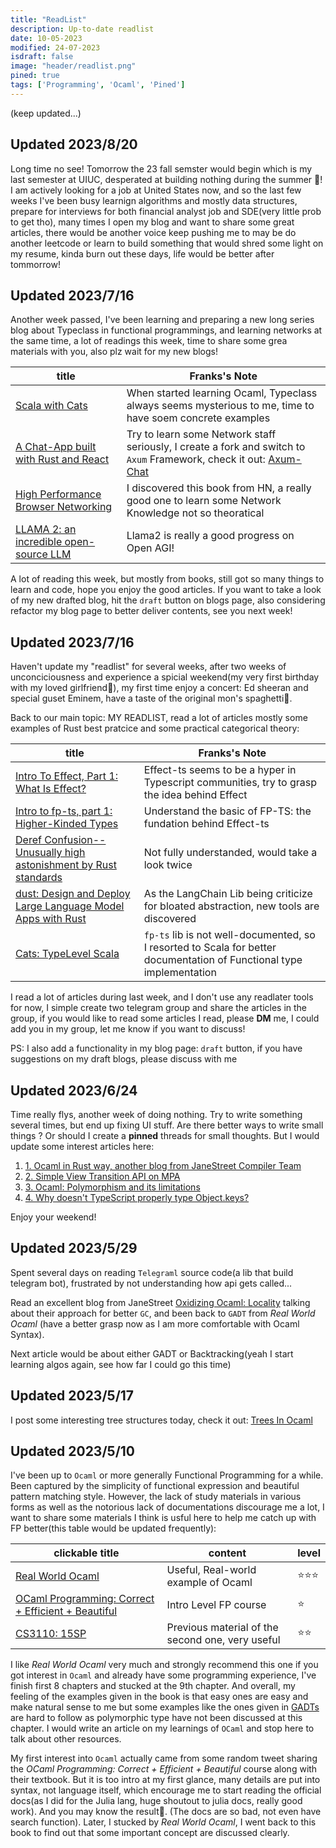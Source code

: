 ```yaml
---
title: "ReadList"
description: Up-to-date readlist
date: 10-05-2023
modified: 24-07-2023
isdraft: false
image: "header/readlist.png"
pined: true
tags: ['Programming', 'Ocaml', 'Pined']
---
```

(keep updated...)

## Updated 2023/8/20

Long time no see! Tomorrow the 23 fall semster would begin which is my last semester at UIUC, desperated at building nothing during the summer 🥲! I am actively looking for a job at United States now, and so the last few weeks I've been busy learnign algorithms and mostly data structures, prepare for interviews for both financial analyst job and SDE(very little prob to get tho), many times I open my blog and want to share some great articles, there would be another voice keep pushing me to may be do another leetcode or learn to build something that would shred some light on my resume, kinda burn out these days, life would be better after tommorrow!


## Updated 2023/7/16
Another week passed, I've been learning and preparing a new long series blog about Typeclass in functional programmings, and learning networks at the same time, a lot of readings this week, time to share some grea materials with you, also plz wait for my new blogs!

| title | Franks's Note|
| ----- | ------- | 
| [Scala with Cats](https://www.scalawithcats.com/) | When started learning Ocaml, Typeclass always seems mysterious to me, time to have soem concrete examples |
| [A Chat-App built with Rust and React](https://github.com/tinrab/rusty-chat) | Try to learn some Network staff seriously, I create a fork and switch to `Axum` Framework, check it out: [Axum-Chat](https://github.com/Frank-III/rusty-chat) | 
| [High Performance Browser Networking](https://hpbn.co/) | I discovered this book from HN, a really good one to learn some Network Knowledge not so theoratical |
| [LLAMA 2: an incredible open-source LLM](https://www.interconnects.ai/p/llama-2-from-meta?s=35) | Llama2 is really a good progress on Open AGI! |  

A lot of reading this week, but mostly from books, still got so many things to learn and code, hope you enjoy the good articles. If you want to take a look of my new drafted blog, hit the `draft` button on blogs page, also considering refactor my blog page to better deliver contents, see you next week!

## Updated 2023/7/16
Haven't update my "readlist" for several weeks, after two weeks of unconciciousness and experience a spicial weekend(my very first birthday with my loved girlfriend🤟), my first time enjoy a concert: Ed sheeran and special guset Eminem, have a taste of the original mon's spaghetti🤩. 

Back to our main topic: MY READLIST, read a lot of articles mostly some examples of Rust best pratcice and some practical categorical theory:

| title | Franks's Note|
| ----- | ------- | 
| [Intro To Effect, Part 1: What Is Effect?](https://ybogomolov.me/01-effect-intro) | Effect-ts seems to be a hyper in Typescript communities, try to grasp the idea behind Effect |
| [Intro to fp-ts, part 1: Higher-Kinded Types](https://ybogomolov.me/01-higher-kinded-types) | Understand the basic of FP-TS: the fundation behind Effect-ts | 
| [Deref Confusion--Unusually high astonishment by Rust standards](https://www.fuzzypixelz.com/blog/deref-confusion/) | Not fully understanded, would take a look twice |
| [dust: Design and Deploy Large Language Model Apps with Rust](https://github.com/dust-tt/dust?s=35) | As the LangChain Lib being criticize for bloated abstraction, new tools are discovered | 
| [Cats: TypeLevel Scala](https://typelevel.org/cats/typeclasses/functor.html) | `fp-ts` lib is not well-documented, so I resorted to Scala for better documentation of Functional type implementation |

I read a lot of articles during last week, and I don't use any readlater tools for now, I simple create two telegram group and share the articles in the group, if you would like to read some articles I read, please **DM** me, I could add you in my group, let me know if you want to discuss!

PS: I also add a functionality in my blog page: `draft` button, if you have suggestions on my draft blogs, please discuss with me


## Updated 2023/6/24
Time really flys, another week of doing nothing. Try to write something several times, but end up fixing UI stuff. Are there better ways to write small things ? Or should I create a **pinned** threads for small thoughts. But I would update some interest articles here:
1. [1. Ocaml in Rust way, another blog from JaneStreet Compiler Team](https://blog.janestreet.com/oxidizing-ocaml-ownership/?s=35)
2. [2. Simple View Transition API on MPA](https://daverupert.com/2023/05/getting-started-view-transitions/)
3. [3. Ocaml: Polymorphism and its limitations](https://v2.ocaml.org/manual/polymorphism.html)
4. [4. Why doesn't TypeScript properly type Object.keys?](https://alexharri.com/blog/typescript-structural-typing)

Enjoy your weekend!

## Updated 2023/5/29
Spent several days on reading `Telegraml` source code(a lib that build telegram bot), frustrated by not understanding how api gets called...

Read an excellent blog from JaneStreet [Oxidizing Ocaml: Locality](https://blog.janestreet.com/oxidizing-ocaml-locality/) talking about their approach for better `GC`, and been back to `GADT` from 
*Real World Ocaml* (have a better grasp now as I am more comfortable with Ocaml Syntax).

Next article would be about either GADT or Backtracking(yeah I start learning algos again, see how far I could go this time)

## Updated 2023/5/17
I post some interesting tree structures today, check it out: [Trees In Ocaml](/personal_site/blogs/trees_in_ocaml)

## Updated 2023/5/10
I've been up to `Ocaml` or more generally Functional Programming for a while. Been captured by the simplicity of functional expression and beautiful pattern matching style. However, the lack of study materials in various forms as well as the notorious lack of documentations discourage me a lot, I want to share some materials I think is usful here to help me catch up with FP better(this table would be updated frequently): 


| clickable title | content | level | 
| --------------- | ------- | ----- |
| [Real World Ocaml](https://dev.realworldocaml.org/index.html) | Useful, Real-world example of Ocaml | ⭐⭐⭐ |
| [OCaml Programming: Correct + Efficient + Beautiful](https://cs3110.github.io/textbook/chapters/ds/memoization.html) | Intro Level FP course | ⭐ | 
| [CS3110: 15SP](https://www.cs.cornell.edu/courses/cs3110/2015sp/recitations/9/rec09.html) | Previous material of the second one, very useful | ⭐⭐ | 


I like *Real World Ocaml* very much and strongly recommend this one if you got interest in `Ocaml` and already have some programming experience, I've finish first 8 chapters and stucked at the 9th chapter. And overall, my feeling of the examples given in the book is that easy ones are easy and make natural sense to me but some examples like the ones given in [GADTs](https://dev.realworldocaml.org/gadts.html) are hard to follow as polymorphic type have not been discussed at this chapter. I would write an article on my learnings of `OCaml` and stop here to talk about other resources.


My first interest into `Ocaml` actually came from some random tweet sharing the *OCaml Programming: Correct + Efficient + Beautiful* course along with their textbook. But it is too intro at my first glance, many details are put into syntax, not language itself, which encourage me to start reading the official docs(as I did for the Julia lang, huge shoutout to julia docs, really good work). And you may know the result🫠. (The docs are so bad, not even have search function). Later, I stucked by *Real World Ocaml*, I went back to this book to find out that some important concept are discussed clearly.

